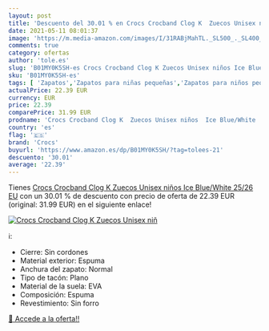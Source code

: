 ```yaml
---
layout: post
title: 'Descuento del 30.01 % en Crocs Crocband Clog K  Zuecos Unisex niñ'
date: 2021-05-11 08:01:37
image: 'https://m.media-amazon.com/images/I/31RABjMahTL._SL500_._SL400_.jpg'
comments: true
category: ofertas
author: 'tole.es'
slug: 'B01MY0K5SH-es Crocs Crocband Clog K Zuecos Unisex niños Ice Blue/White...'
sku: 'B01MY0K5SH-es'
tags: [ 'Zapatos','Zapatos para niñas pequeñas','Zapatos para niños pequeños','Zapatos y complementos','Zuecos y mules para niña','Zuecos y mules para niño','crocs','zuecos', ]
actualPrice: 22.39 EUR
currency: EUR
price: 22.39
comparePrice: 31.99 EUR
prodname: 'Crocs Crocband Clog K  Zuecos Unisex niños  Ice Blue/White  25/26 EU'
country: 'es'
flag: '🇪🇸'
brand: 'Crocs'
buyurl: 'https://www.amazon.es/dp/B01MY0K5SH/?tag=tolees-21'
descuento: '30.01'
average: '22.39'
---
```


Tienes [Crocs Crocband Clog K  Zuecos Unisex niños  Ice Blue/White  25/26 EU](https://www.amazon.es/dp/B01MY0K5SH/?tag=tolees-21) con un 30.01 % de descuento con precio de oferta de 22.39 EUR (original: 31.99 EUR) en el siguiente enlace!

[![Crocs Crocband Clog K  Zuecos Unisex niñ](https://m.media-amazon.com/images/I/31RABjMahTL._SL500_._SL400_.jpg)](https://www.amazon.es/dp/B01MY0K5SH/?tag=tolees-21)

ℹ️:

- Cierre: Sin cordones
- Material exterior: Espuma
- Anchura del zapato: Normal
- Tipo de tacón: Plano
- Material de la suela: EVA
- Composición: Espuma
- Revestimiento: Sin forro

[🛒 Accede a la oferta!!](https://www.amazon.es/dp/B01MY0K5SH/?tag=tolees-21)
